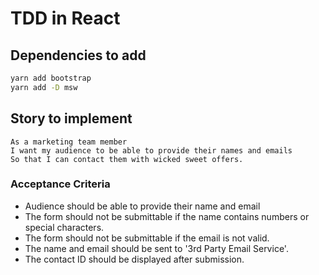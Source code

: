 # TDD in React

## Dependencies to add
``` bash
yarn add bootstrap
yarn add -D msw
```

## Story to implement
```
As a marketing team member
I want my audience to be able to provide their names and emails
So that I can contact them with wicked sweet offers.
```

### Acceptance Criteria
- Audience should be able to provide their name and email
- The form should not be submittable if the name contains numbers or special characters.
- The form should not be submittable if the email is not valid.
- The name and email should be sent to '3rd Party Email Service'.
- The contact ID should be displayed after submission.
